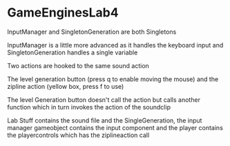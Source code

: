 # GameEnginesLab4

InputManager and SingletonGeneration are both Singletons

InputManager is a little more advanced as it handles the keyboard input and SingletonGeneration handles a single variable

Two actions are hooked to the same sound action

The level generation button (press q to enable moving the mouse) and the zipline action (yellow box, press f to use)

The level Generation button doesn't call the action but calls another function which in turn invokes the action of the soundclip

Lab Stuff contains the sound file and the SingleGeneration, the input manager gameobject contains the input component
and the player contains the playercontrols which has the ziplineaction call

